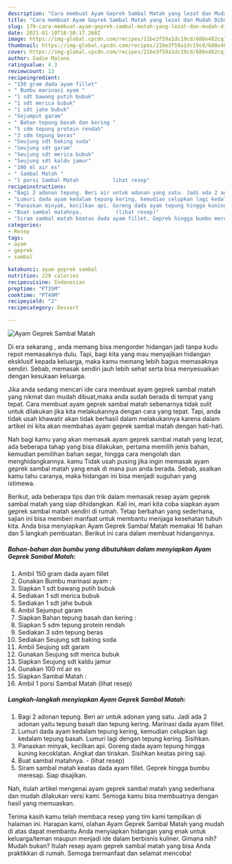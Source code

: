 ```yaml
---
description: "Cara membuat Ayam Geprek Sambal Matah yang lezat dan Mudah Dibuat"
title: "Cara membuat Ayam Geprek Sambal Matah yang lezat dan Mudah Dibuat"
slug: 179-cara-membuat-ayam-geprek-sambal-matah-yang-lezat-dan-mudah-dibuat
date: 2021-01-10T16:50:17.268Z
image: https://img-global.cpcdn.com/recipes/21be3f59a1dc19cd/680x482cq70/ayam-geprek-sambal-matah-foto-resep-utama.jpg
thumbnail: https://img-global.cpcdn.com/recipes/21be3f59a1dc19cd/680x482cq70/ayam-geprek-sambal-matah-foto-resep-utama.jpg
cover: https://img-global.cpcdn.com/recipes/21be3f59a1dc19cd/680x482cq70/ayam-geprek-sambal-matah-foto-resep-utama.jpg
author: Sadie Malone
ratingvalue: 4.3
reviewcount: 13
recipeingredient:
- "150 gram dada ayam fillet"
- " Bumbu marinasi ayam "
- "1 sdt bawang putih bubuk"
- "1 sdt merica bubuk"
- "1 sdt jahe bubuk"
- "Sejumput garam"
- " Bahan tepung basah dan kering "
- "5 sdm tepung protein rendah"
- "3 sdm tepung beras"
- "Seujung sdt baking soda"
- "Seujung sdt garam"
- "Seujung sdt merica bubuk"
- "Seujung sdt kaldu jamur"
- "100 ml air es"
- " Sambal Matah "
- "1 porsi Sambal Matah           lihat resep"
recipeinstructions:
- "Bagi 2 adonan tepung. Beri air untuk adonan yang satu. Jadi ada 2 adonan yaitu tepung basah dan tepung kering. Marinasi dada ayam fillet."
- "Lumuri dada ayam kedalam tepung kering, kemudian celupkan lagi kedalam tepung basah. Lumuri lagi dengan tepung kering. Sisihkan."
- "Panaskan minyak, kecilkan api. Goreng dada ayam tepung hingga kuning kecoklatan. Angkat dan tiriskan. Sisihkan keatas piring saji."
- "Buat sambal matahnya.           (lihat resep)"
- "Siram sambal matah keatas dada ayam fillet. Geprek hingga bumbu meresap. Siap disajikan."
categories:
- Resep
tags:
- ayam
- geprek
- sambal

katakunci: ayam geprek sambal 
nutrition: 229 calories
recipecuisine: Indonesian
preptime: "PT35M"
cooktime: "PT49M"
recipeyield: "2"
recipecategory: Dessert

---
```



![Ayam Geprek Sambal Matah](https://img-global.cpcdn.com/recipes/21be3f59a1dc19cd/680x482cq70/ayam-geprek-sambal-matah-foto-resep-utama.jpg)

Di era  sekarang , anda memang bisa mengorder hidangan jadi tanpa kudu repot memasaknya dulu. Tapi, bagi kita yang mau menyajikan hidangan eksklusif kepada keluarga, maka kamu memang lebih bagus memasaknya sendiri. Sebab, memasak sendiri jauh lebih sehat serta bisa menyesuaikan dengan kesukaan keluarga.

Jika anda sedang mencari ide cara membuat ayam geprek sambal matah yang nikmat dan mudah dibuat,maka anda sudah berada di tempat yang tepat. Cara membuat ayam geprek sambal matah  sebenarnya tidak sulit untuk dilakukan jika kita melakukannya dengan cara yang tepat. Tapi, anda tidak usah khawatir akan tidak berhasil dalam melakukannya 
karena dalam artikel ini kita akan membahas ayam geprek sambal matah dengan hati-hati.  



Nah bagi kamu yang akan memasak ayam geprek sambal matah yang lezat, ada beberapa tahap yang bisa dilakukan, pertama memilih jenis bahan, kemudian pemilihan bahan segar, hingga cara mengolah dan menghidangkannya. kamu Tidak usah pusing jika ingin memasak ayam geprek sambal matah yang enak di mana pun anda berada. Sebab, asalkan kamu  tahu caranya, maka hidangan ini bisa menjadi suguhan yang istimewa.

Berikut, ada beberapa tips dan trik dalam memasak resep ayam geprek sambal matah yang siap dihidangkan. Kali ini, mari kita coba siapkan ayam geprek sambal matah sendiri di rumah. Tetap berbahan yang sederhana, sajian ini bisa memberi manfaat untuk membantu menjaga kesehatan tubuh kita. Anda bisa menyiapkan Ayam Geprek Sambal Matah memakai 16 bahan dan 5 langkah pembuatan. Berikut ini cara dalam membuat hidangannya.

<!--inarticleads1-->

##### Bahan-bahan dan bumbu yang dibutuhkan dalam menyiapkan Ayam Geprek Sambal Matah:

1. Ambil 150 gram dada ayam fillet
1. Gunakan  Bumbu marinasi ayam :
1. Siapkan 1 sdt bawang putih bubuk
1. Sediakan 1 sdt merica bubuk
1. Sediakan 1 sdt jahe bubuk
1. Ambil Sejumput garam
1. Siapkan  Bahan tepung basah dan kering :
1. Siapkan 5 sdm tepung protein rendah
1. Sediakan 3 sdm tepung beras
1. Sediakan Seujung sdt baking soda
1. Ambil Seujung sdt garam
1. Gunakan Seujung sdt merica bubuk
1. Siapkan Seujung sdt kaldu jamur
1. Gunakan 100 ml air es
1. Siapkan  Sambal Matah :
1. Ambil 1 porsi Sambal Matah           (lihat resep)




<!--inarticleads2-->

##### Langkah-langkah menyiapkan Ayam Geprek Sambal Matah:

1. Bagi 2 adonan tepung. Beri air untuk adonan yang satu. Jadi ada 2 adonan yaitu tepung basah dan tepung kering. Marinasi dada ayam fillet.
1. Lumuri dada ayam kedalam tepung kering, kemudian celupkan lagi kedalam tepung basah. Lumuri lagi dengan tepung kering. Sisihkan.
1. Panaskan minyak, kecilkan api. Goreng dada ayam tepung hingga kuning kecoklatan. Angkat dan tiriskan. Sisihkan keatas piring saji.
1. Buat sambal matahnya. -           (lihat resep)
1. Siram sambal matah keatas dada ayam fillet. Geprek hingga bumbu meresap. Siap disajikan.




Nah, itulah artikel mengenai  ayam geprek sambal matah  yang sederhana dan mudah dilakukan versi kami. Semoga kamu bisa membuatnya dengan hasil yang memuaskan. 

Terima kasih kamu telah membaca resep yang tim kami tampilkan di halaman ini. Harapan kami, olahan  Ayam Geprek Sambal Matah yang mudah di atas dapat membantu Anda menyiapkan hidangan yang enak untuk keluarga/teman maupun menjadi ide dalam berbisnis kuliner. Gimana nih? Mudah bukan? Itulah resep ayam geprek sambal matah yang bisa Anda praktikkan di rumah. Semoga bermanfaat dan selamat mencoba!

